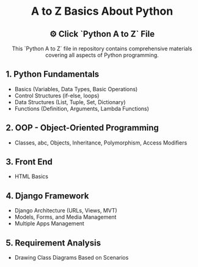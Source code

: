 <h1 align="center">A to Z Basics About Python</h1>
<h2 align="center">⚙️ Click `Python A to Z` File</h2>

<p align="center">This `Python A to Z` file in repository contains comprehensive materials covering all aspects of Python programming.</p>

## 1. Python Fundamentals
- Basics (Variables, Data Types, Basic Operations)
- Control Structures (if-else, loops)
- Data Structures (List, Tuple, Set, Dictionary)
- Functions (Definition, Arguments, Lambda Functions)

## 2. OOP - Object-Oriented Programming
- Classes, abc, Objects, Inheritance, Polymorphism, Access Modifiers

## 3. Front End
- HTML Basics

## 4. Django Framework
- Django Architecture (URLs, Views, MVT)
- Models, Forms, and Media Management
- Multiple Apps Management

## 5. Requirement Analysis
- Drawing Class Diagrams Based on Scenarios
